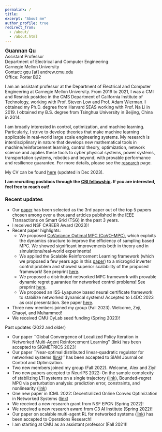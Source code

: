 ```yaml
---
permalink: /
title: 
excerpt: "About me"
author_profile: true
redirect_from: 
  - /about/
  - /about.html
---
```

<span style="font-size:1.2em;">**Guannan Qu**</span>  
Assistant Professor  
Department of Electrical and Computer Engineering  
Carnegie Mellon University  
Contact: gqu [at] andrew.cmu.edu  
Office: Porter B22


I am an assistant professor at the Department of Electrical and Computer Engineering at Carnegie Mellon University. From 2019 to 2021, I was a CMI and Resnick postdoc in the CMS Department of California Institute of Technology, working with Prof. Steven Low and Prof. Adam Wierman. I obtained my Ph.D. degree from Harvard SEAS working with Prof. Na Li in 2019. I obtained my B.S. degree from Tsinghua University in Beijing, China in 2014. 

I am broadly interested in control, optimization, and machine learning. Particularly, I strive to develop theories that make machine learning applicable in real-world large scale engineering systems. My research is interdisciplinary in nature that develops new mathematical tools in machine/reinforcement learning, control theory, optimization, network science and applies these tools to cyber physical systems, power systems, transportation systems, robotics and beyond, with provable performance and resilience guarantee. For more details, please see the [research](research) page. 

My CV can be found [here](https://drive.google.com/file/d/1M3vk4epE2VabphwW6PL0HAR_4n4-J3eG/view?usp=sharing) (updated in Dec 2023).

**I am recruiting postdocs through the [CBI fellowship](https://carnegiebosch.cmu.edu/fellowships/index.html). If you are interested, feel free to reach out!**

### Recent updates 
- Our [paper](https://ieeexplore.ieee.org/document/9721402) has been selected as the 3rd paper out of the top 5 papers
chosen among over a thousand articles published in the IEEE Transactions on Smart Grid (TSG) in the past 3 years.
- I received NSF CAREER Award (2023)!
- Recent paper highlights:
  - We proposed [CoVariance Optimal MPC (CoVO-MPC)](https://arxiv.org/abs/2401.07369v1), which exploits the dynamics structure to improve the efficiency of sampling based MPC. We showed significant improvements both in theory and in simulations/real-world experiments! 
  - We applied the Scalable Reinforcement Learning framework (which we proposed a few years ago in this [paper](https://arxiv.org/abs/1912.02906)) to a microgrid inverter control problem and showed superior scalability of the proposed framework! See preprint [here](https://arxiv.org/pdf/2312.04371.pdf). 
  - We proposed a distributed networked MPC framework with provable dynamic regret guarantee for networked control problems! See preprint [here](https://arxiv.org/pdf/2310.06194.pdf).
  - We proposed an ISS-Lyapunov based neural certificate framework to stabilize networked dynamical systems! Accepted to L4DC 2023 as oral presentation. See paper [here](https://proceedings.mlr.press/v211/zhang23a.html).
- Three new members joined my group (Fall 2023). Welcome, Zeji, Chaoyi, and Muhammed!
- We received CMU CyLab seed funding (Spring 2023)! 


Past updates (2022 and older)
- Our paper ``Global Convergence of Localized Policy Iteration in Networked Multi-Agent Reinforcement Learning’’ ([link](https://arxiv.org/abs/2211.17116)) has been accepted to SIGMETRICS 2023!
- Our paper ``Near-optimal distributed linear-quadratic regulator for networked systems ([link](https://arxiv.org/pdf/2204.05551.pdf))’’ has been accepted to SIAM Journal on Control and Optimization. 
- Two new members joined my group (Fall 2022). Welcome, Alex and Ziyi!
- Two new papers accepted to NeurIPS 2022: On the sample complexity of stabilizing LTI systems on a single trajectory ([link](https://arxiv.org/abs/2202.07187)), Bounded-regret MPC via perturbation analysis: prediction error, constraints, and nonlinearity ([link](https://arxiv.org/abs/2210.12312))
- One new paper in ICML 2022: Decentralized Online Convex Optimization in Networked Systems ([link](https://proceedings.mlr.press/v162/lin22c/lin22c.pdf))
- We received a new research grant from NSF EPCN (Spring 2022)!
- We received a new research award from C3 AI Institute (Spring 2022)!
- Our paper on scalable multi-agent RL for networked systems ([link](https://pubsonline.informs.org/doi/abs/10.1287/opre.2021.2226)) has been accepted to Operations Research!
- I am starting at CMU as an assistant professor (Fall 2021)!


<a href="https://info.flagcounter.com/JFXx"><img src="https://s01.flagcounter.com/countxl/JFXx/bg_FFFFFF/txt_000000/border_CCCCCC/columns_3/maxflags_9/viewers_0/labels_0/pageviews_0/flags_0/percent_0/" alt="Flag Counter" border="0" width = "0" height ="0"></a>

<a href="http://s11.flagcounter.com/more/PTx"><img src="https://s11.flagcounter.com/count2/PTx/bg_FFFFFF/txt_000000/border_CCCCCC/columns_4/maxflags_12/viewers_0/labels_1/pageviews_0/flags_0/percent_1/" alt="Flag Counter" border="0" width = "0" height ="0"></a>
